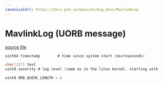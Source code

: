 ```yaml
---
canonicalUrl: https://docs.px4.io/main/en/msg_docs/MavlinkLog
---
```


# MavlinkLog (UORB message)



[source file](https://github.com/PX4/PX4-Autopilot/blob/release/1.14/msg/MavlinkLog.msg)

```c
uint64 timestamp		# time since system start (microseconds)

char[127] text
uint8 severity # log level (same as in the linux kernel, starting with 0)

uint8 ORB_QUEUE_LENGTH = 8

```
